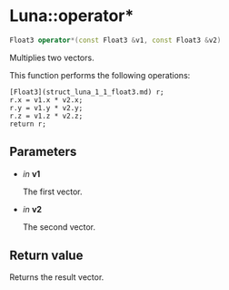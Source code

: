 # Luna::operator*

```c++
Float3 operator*(const Float3 &v1, const Float3 &v2)
```

Multiplies two vectors. 

This function performs the following operations: 
```
[Float3](struct_luna_1_1_float3.md) r;
r.x = v1.x * v2.x;
r.y = v1.y * v2.y;
r.z = v1.z * v2.z;
return r;
```


## Parameters
* *in* **v1**

    The first vector. 

* *in* **v2**

    The second vector. 

## Return value
Returns the result vector. 

